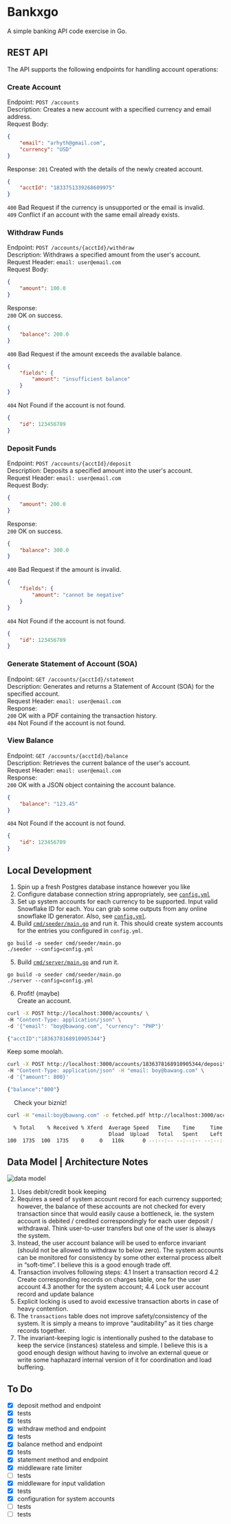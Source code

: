 # Bankxgo

A simple banking API code exercise in Go.

## REST API
The API supports the following endpoints for handling account operations:

### Create Account
Endpoint: `POST /accounts`  
Description: Creates a new account with a specified currency and email address.  
Request Body:  
```json
{
    "email": "arhyth@gmail.com",
    "currency": "USD"
}
```
Response:
`201` Created with the details of the newly created account.  
```json
{
    "acctId": "1833751339268609975"
}
```
`400` Bad Request if the currency is unsupported or the email is invalid.  
`409` Conflict if an account with the same email already exists.  

### Withdraw Funds
Endpoint: `POST /accounts/{acctId}/withdraw`  
Description: Withdraws a specified amount from the user's account.  
Request Header: `email: user@email.com`  
Request Body:  
```json
{
    "amount": 100.0
}
```
Response:  
`200` OK on success.  
```json
{
    "balance": 200.0
}
```
`400` Bad Request if the amount exceeds the available balance.  
```json
{
    "fields": {
        "amount": "insufficient balance"
    }
}
```
`404` Not Found if the account is not found.
```json
{
    "id": 123456789
}
```

### Deposit Funds
Endpoint: `POST /accounts/{acctId}/deposit`  
Description: Deposits a specified amount into the user's account.  
Request Header: `email: user@email.com`  
Request Body:  
```json
{
    "amount": 200.0
}
```
Response:  
`200` OK on success.  
```json
{
    "balance": 300.0
}
```
`400` Bad Request if the amount is invalid.  
```json
{
    "fields": {
        "amount": "cannot be negative"
    }
}
```
`404` Not Found if the account is not found.  
```json
{
    "id": 123456789
}
```

### Generate Statement of Account (SOA)
Endpoint: `GET /accounts/{acctId}/statement`  
Description: Generates and returns a Statement of Account (SOA) for the specified account.  
Request Header: `email: user@email.com`  
Response:  
`200` OK with a PDF containing the transaction history.  
`404` Not Found if the account is not found.  

### View Balance
Endpoint: `GET /accounts/{acctId}/balance`  
Description: Retrieves the current balance of the user's account.  
Request Header: `email: user@email.com`  
Response:  
`200` OK with a JSON object containing the account balance.  
```json
{
    "balance": "123.45"
}
```
`404` Not Found if the account is not found.
```json
{
    "id": 123456789
}
```

## Local Development
1. Spin up a fresh Postgres database instance however you like
2. Configure database connection string appropriately, see [`config.yml`](config.yml)
3. Set up system accounts for each currency to be supported. Input valid Snowflake ID for each. You can grab some outputs from any online snowflake ID generator. Also, see [`config.yml`](config.yml).
4. Build [`cmd/seeder/main.go`](cmd/seeder/main.go) and run it. This should create system accounts for the entries you configured in `config.yml`.  
```
go build -o seeder cmd/seeder/main.go
./seeder --config=config.yml
```
5. Build [`cmd/server/main.go`](cmd/server/main.go) and run it.  
```
go build -o seeder cmd/seeder/main.go
./server --config=config.yml
```
6. Profit! (maybe)  
Create an account.  
```sh
curl -X POST http://localhost:3000/accounts/ \
-H "Content-Type: application/json" \
-d '{"email": "boy@bawang.com", "currency": "PHP"}'

{"acctID":"1836378168910905344"}
```
Keep some moolah.  
```sh
curl -X POST http://localhost:3000/accounts/1836378168910905344/deposit \
-H "Content-Type: application/json" -H "email: boy@bawang.com" \
-d '{"amount": 800}'

{"balance":"800"}  
```
&nbsp;&nbsp;&nbsp;&nbsp;Check your bizniz!  
```sh
curl -H "email:boy@bawang.com" -o fetched.pdf http://localhost:3000/accounts/1836378168910905344/statement

  % Total    % Received % Xferd  Average Speed   Time    Time     Time  Current
                                 Dload  Upload   Total   Spent    Left  Speed
100  1735  100  1735    0     0   110k      0 --:--:-- --:--:-- --:--:--  338k
```


## Data Model | Architecture Notes
![data model](bankxgo_flow.svg)
1. Uses debit/credit book keeping
2. Requires a seed of system account record for each currency supported; however, the balance of these accounts are not checked for every transaction since that would easily cause a bottleneck, ie. the system account is debited / credited correspondingly for each user deposit / withdrawal. Think user-to-user transfers but one of the user is always the system.
3. Instead, the user account balance will be used to enforce invariant (should not be allowed to withdraw to below zero). The system accounts can be monitored for consistency by some other external process albeit in “soft-time”. I believe this is a good enough trade off.
4. Transaction involves following steps:
 4.1 Insert a transaction record
 4.2 Create corresponding records on charges table, one for the user account
 4.3 another for the system account;
 4.4 Lock user account record and update balance
5. Explicit locking is used to avoid excessive transaction aborts in case of heavy contention.
6. The `transactions` table does not improve safety/consistency of the system. It is simply a means to improve “auditability” as it ties charge records together. 
7. The invariant-keeping logic is intentionally pushed to the database to keep the service (instances) stateless and simple. I believe this is a good enough design without having to involve an external queue or write some haphazard internal version of it for coordination and load buffering.


## To Do
- [x] deposit method and endpoint  
- [x] tests  
- [x] tests
- [x] withdraw method and endpoint  
- [x] tests  
- [x] balance method and endpoint  
- [x] tests  
- [x] statement method and endpoint  
- [x] middleware rate limiter
- [ ] tests  
- [x] middleware for input validation 
- [x] tests  
- [x] configuration for system accounts  
- [ ] tests  
- [ ] tests  
